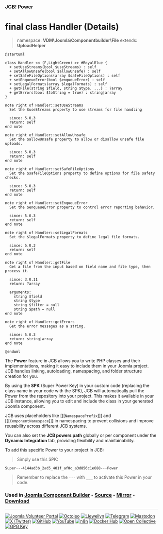 ### JCB! Power
# final class Handler (Details)
> namespace: **VDM\Joomla\Componentbuilder\File**
> extends: **UploadHelper**

```uml
@startuml

class Handler << (F,LightGreen) >> #RoyalBlue {
  + setUseStreams(bool $useStreams) : self
  + setAllowUnsafe(bool $allowUnsafe) : self
  + setSafeFileOptions(array $safeFileOptions) : self
  + setEnqueueError(bool $enqueueError) : self
  + setLegalFormats(array $legalFormats) : self
  + getFile(string $field, string $type, ...) : ?array
  + getErrors(bool $toString = true) : string|array
}

note right of Handler::setUseStreams
  Set the $useStreams property to use streams for file handling

  since: 5.0.3
  return: self
end note

note right of Handler::setAllowUnsafe
  Set the $allowUnsafe property to allow or disallow unsafe file uploads.

  since: 5.0.3
  return: self
end note

note right of Handler::setSafeFileOptions
  Set the $safeFileOptions property to define options for file safety checks.

  since: 5.0.3
  return: self
end note

note right of Handler::setEnqueueError
  Set the $enqueueError property to control error reporting behavior.

  since: 5.0.3
  return: self
end note

note right of Handler::setLegalFormats
  Set the $legalFormats property to define legal file formats.

  since: 5.0.3
  return: self
end note

note right of Handler::getFile
  Get a file from the input based on field name and file type, then process it.

  since: 3.0.11
  return: ?array
  
  arguments:
    string $field
    string $type
    string $filter = null
    string $path = null
end note

note right of Handler::getErrors
  Get the error messages as a string.

  since: 5.0.3
  return: string|array
end note

@enduml
```

The **Power** feature in JCB allows you to write PHP classes and their implementations,
making it easy to include them in your Joomla project. JCB handles linking, autoloading,
namespacing, and folder structure creation for you.

By using the **SPK** (Super Power Key) in your custom code (replacing the class name
in your code with the SPK), JCB will automatically pull the Power from the repository
into your project. This makes it available in your JCB instance, allowing you to edit
and include the class in your generated Joomla component.

JCB uses placeholders like [[[`NamespacePrefix`]]] and [[[`ComponentNamespace`]]] in
namespacing to prevent collisions and improve reusability across different JCB systems.

You can also set the **JCB powers path** globally or per component under the
**Dynamic Integration** tab, providing flexibility and maintainability.

To add this specific Power to your project in JCB:

> Simply use this SPK:
```
Super---4144ad3b_2ad5_401f_af0c_a3d856c1e688---Power
```
> Remember to replace the `---` with `___` to activate this Power in your code.

### Used in [Joomla Component Builder](https://www.joomlacomponentbuilder.com) - [Source](https://git.vdm.dev/joomla/Component-Builder) - [Mirror](https://github.com/vdm-io/Joomla-Component-Builder) - [Download](https://git.vdm.dev/joomla/pkg-component-builder/releases)

---
[![Joomla Volunteer Portal](https://img.shields.io/badge/-Joomla-gold?logo=joomla)](https://volunteers.joomla.org/joomlers/1396-llewellyn-van-der-merwe "Join Llewellyn on the Joomla Volunteer Portal: Shaping the Future Together!") [![Octoleo](https://img.shields.io/badge/-Octoleo-black?logo=linux)](https://git.vdm.dev/octoleo "--quiet") [![Llewellyn](https://img.shields.io/badge/-Llewellyn-ffffff?logo=gitea)](https://git.vdm.dev/Llewellyn "Collaborate and Innovate with Llewellyn on Git: Building a Better Code Future!") [![Telegram](https://img.shields.io/badge/-Telegram-blue?logo=telegram)](https://t.me/Joomla_component_builder "Join Llewellyn and the Community on Telegram: Building Joomla Components Together!") [![Mastodon](https://img.shields.io/badge/-Mastodon-9e9eec?logo=mastodon)](https://joomla.social/@llewellyn "Connect and Engage with Llewellyn on Joomla Social: Empowering Communities, One Post at a Time!") [![X (Twitter)](https://img.shields.io/badge/-X-black?logo=x)](https://x.com/llewellynvdm "Join the Conversation with Llewellyn on X: Where Ideas Take Flight!") [![GitHub](https://img.shields.io/badge/-GitHub-181717?logo=github)](https://github.com/Llewellynvdm "Build, Innovate, and Thrive with Llewellyn on GitHub: Turning Ideas into Impact!") [![YouTube](https://img.shields.io/badge/-YouTube-ff0000?logo=youtube)](https://www.youtube.com/@OctoYou "Explore, Learn, and Create with Llewellyn on YouTube: Your Gateway to Inspiration!") [![n8n](https://img.shields.io/badge/-n8n-black?logo=n8n)](https://n8n.io/creators/octoleo "Effortless Automation and Impactful Workflows with Llewellyn on n8n!") [![Docker Hub](https://img.shields.io/badge/-Docker-grey?logo=docker)](https://hub.docker.com/u/llewellyn "Llewellyn on Docker: Containerize Your Creativity!") [![Open Collective](https://img.shields.io/badge/-Donate-green?logo=opencollective)](https://opencollective.com/joomla-component-builder "Donate towards JCB: Help Llewellyn financially so he can continue developing this great tool!") [![GPG Key](https://img.shields.io/badge/-GPG-blue?logo=gnupg)](https://git.vdm.dev/Llewellyn/gpg "Unlock Trust and Security with Llewellyn's GPG Key: Your Gateway to Verified Connections!")